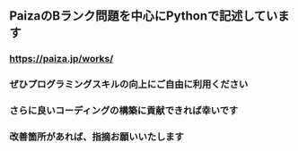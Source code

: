 ## PaizaのBランク問題を中心にPythonで記述しています
### https://paiza.jp/works/
### ぜひプログラミングスキルの向上にご自由に利用ください
### さらに良いコーディングの構築に貢献できれば幸いです
### 改善箇所があれば、指摘お願いいたします
